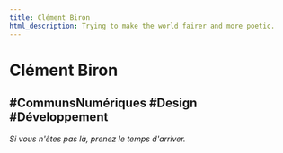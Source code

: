 ```yaml
---
title: Clément Biron
html_description: Trying to make the world fairer and more poetic.
---
```


# Clément Biron

## #CommunsNumériques #Design #Développement

_Si vous n'êtes pas là, prenez le temps d'arriver._

